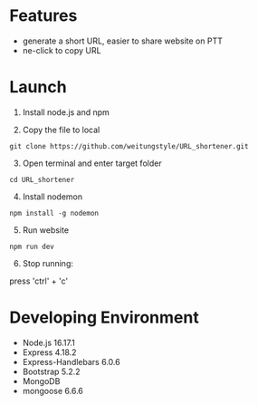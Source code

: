 # Features
* generate a short URL, easier to share website on PTT
* ne-click to copy URL


# Launch
1. Install node.js and npm

2. Copy the file to local

`git clone https://github.com/weitungstyle/URL_shortener.git`

3. Open terminal and enter target folder

`cd URL_shortener`

4. Install nodemon

`npm install -g nodemon`

5. Run website

`npm run dev`

6. Stop running:

press 'ctrl' + 'c'


# Developing Environment
* Node.js 16.17.1
* Express 4.18.2
* Express-Handlebars 6.0.6
* Bootstrap 5.2.2
* MongoDB
* mongoose 6.6.6
